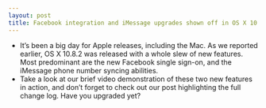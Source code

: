 ```yaml
---
layout: post
title: Facebook integration and iMessage upgrades shown off in OS X 10.8.2
---
```

* It’s been a big day for Apple releases, including the Mac. As we reported earlier, OS X 10.8.2 was released with a whole slew of new features. Most predominant are the new Facebook single sign-on, and the iMessage phone number syncing abilities.
* Take a look at our brief video demonstration of these two new features in action, and don’t forget to check out our post highlighting the full change log. Have you upgraded yet?

